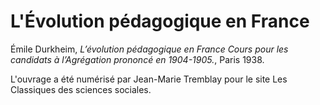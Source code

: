 # L'Évolution pédagogique en France

Émile Durkheim, *L’évolution pédagogique en France
Cours pour les candidats à l’Agrégation prononcé en 1904-1905.*, Paris 1938.

L'ouvrage a été numérisé par Jean-Marie Tremblay pour le site Les Classiques des sciences sociales.
